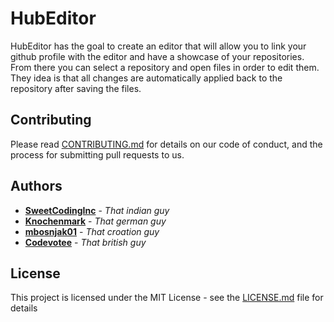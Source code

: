 # HubEditor

HubEditor has the goal to create an editor that will allow you to link your github profile with the editor and have a showcase of your repositories. From there you can select a repository and open files in order to edit them. They idea is that all changes are automatically applied back to the repository after saving the files.

## Contributing

Please read [CONTRIBUTING.md](https://github.com/SweetCodingInc/HubEditor/blob/master/CONTRIBUTING.md) for details on our code of conduct, and the process for submitting pull requests to us.

## Authors

* **[SweetCodingInc](https://github.com/SweetCodingInc)** - *That indian guy*
* **[Knochenmark](https://github.com/Knochenmark)** - *That german guy*
* **[mbosnjak01](https://github.com/mbosnjak01)** - *That croation guy*
* **[Codevotee](https://github.com/Codevotee)** - *That british guy*

## License

This project is licensed under the MIT License - see the [LICENSE.md](https://github.com/SweetCodingInc/HubEditor/blob/master/LICENSE.md) file for details
